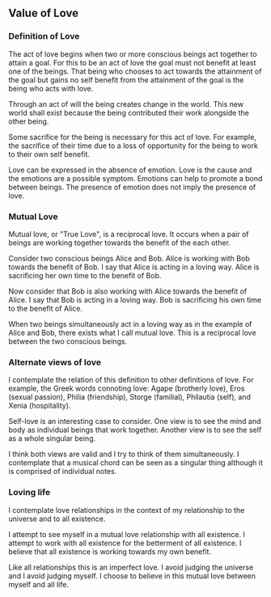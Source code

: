 ## Value of Love

### Definition of Love

The act of love begins when two or more conscious beings act together to attain a goal. For this to be an act of love the goal must not benefit at least one of the beings. That being who chooses to act towards the attainment of the goal but gains no self benefit from the attainment of the goal is the being who acts with love.

Through an act of will the being creates change in the world. This new world shall exist because the being contributed their work alongside the other being.

Some sacrifice for the being is necessary for this act of love. For example, the sacrifice of their time due to a loss of opportunity for the being to work to their own self benefit.

Love can be expressed in the absence of emotion. Love is the cause and the emotions are a possible symptom. Emotions can help to promote a bond between beings. The presence of emotion does not imply the presence of love.

### Mutual Love

Mutual love, or "True Love", is a reciprocal love. It occurs when a pair of beings are working together towards the benefit of the each other.

Consider two conscious beings Alice and Bob. Alice is working with Bob towards the benefit of Bob. I say that Alice is acting in a loving way. Alice is sacrificing her own time to the benefit of Bob.

Now consider that Bob is also working with Alice towards the benefit of Alice. I say that Bob is acting in a loving way. Bob is sacrificing his own time to the benefit of Alice.

When two beings simultaneously act in a loving way as in the example of Alice and Bob, there exists what I call mutual love. This is a reciprocal love between the two conscious beings.

### Alternate views of love

I contemplate the relation of this definition to other definitions of love. For example, the Greek words connoting love: Agape (brotherly love), Eros (sexual passion), Philia (friendship), Storge (familial), Philautia (self), and Xenia (hospitality).

Self-love is an interesting case to consider. One view is to see the mind and body as individual beings that work together. Another view is to see the self as a whole singular being.

I think both views are valid and I try to think of them simultaneously. I contemplate that a musical chord can be seen as a singular thing although it is comprised of individual notes.

### Loving life

I contemplate love relationships in the context of my relationship to the universe and to all existence.

I attempt to see myself in a mutual love relationship with all existence. I attempt to work with all existence for the betterment of all existence. I believe that all existence is working towards my own benefit.

Like all relationships this is an imperfect love. I avoid judging the universe and I avoid judging myself. I choose to believe in this mutual love between myself and all life.
